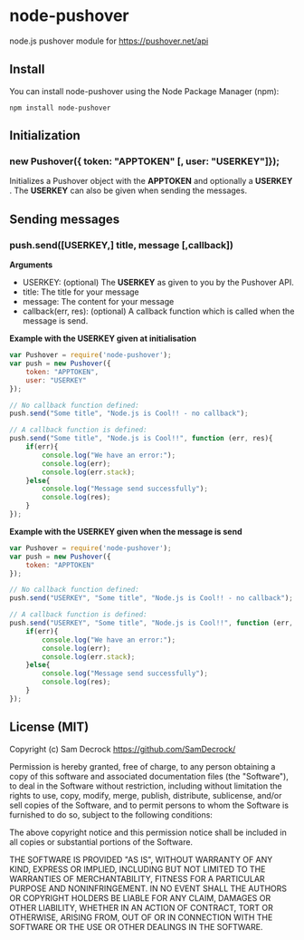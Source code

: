 node-pushover
=============

node.js pushover module for https://pushover.net/api

## Install

You can install node-pushover using the Node Package Manager (npm):

    npm install node-pushover

## Initialization

### new Pushover({ token: "APPTOKEN" [, user: "USERKEY"]});

Initializes a Pushover object with the __APPTOKEN__ and optionally a __USERKEY__ . The __USERKEY__ can also be given when sending the messages.

## Sending messages

### push.send([USERKEY,] title, message [,callback])

__Arguments__
 - USERKEY: (optional) The __USERKEY__ as given to you by the Pushover API.
 - title: The title for your message
 - message: The content for your message
 - callback(err, res): (optional) A callback function which is called when the message is send.

__Example with the USERKEY given at initialisation__

```js
var Pushover = require('node-pushover');
var push = new Pushover({
	token: "APPTOKEN",
	user: "USERKEY"
});

// No callback function defined:
push.send("Some title", "Node.js is Cool!! - no callback");

// A callback function is defined:
push.send("Some title", "Node.js is Cool!!", function (err, res){
	if(err){
		console.log("We have an error:");
		console.log(err);
		console.log(err.stack);
	}else{
		console.log("Message send successfully");
		console.log(res);
	}
});
```


__Example with the USERKEY given when the message is send__

```js
var Pushover = require('node-pushover');
var push = new Pushover({
	token: "APPTOKEN"
});

// No callback function defined:
push.send("USERKEY", "Some title", "Node.js is Cool!! - no callback");

// A callback function is defined:
push.send("USERKEY", "Some title", "Node.js is Cool!!", function (err, res){
	if(err){
		console.log("We have an error:");
		console.log(err);
		console.log(err.stack);
	}else{
		console.log("Message send successfully");
		console.log(res);
	}
});
```

## License (MIT)

Copyright (c) Sam Decrock <https://github.com/SamDecrock/>

Permission is hereby granted, free of charge, to any person obtaining a copy
of this software and associated documentation files (the "Software"), to deal
in the Software without restriction, including without limitation the rights
to use, copy, modify, merge, publish, distribute, sublicense, and/or sell
copies of the Software, and to permit persons to whom the Software is
furnished to do so, subject to the following conditions:

The above copyright notice and this permission notice shall be included in
all copies or substantial portions of the Software.

THE SOFTWARE IS PROVIDED "AS IS", WITHOUT WARRANTY OF ANY KIND, EXPRESS OR
IMPLIED, INCLUDING BUT NOT LIMITED TO THE WARRANTIES OF MERCHANTABILITY,
FITNESS FOR A PARTICULAR PURPOSE AND NONINFRINGEMENT. IN NO EVENT SHALL THE
AUTHORS OR COPYRIGHT HOLDERS BE LIABLE FOR ANY CLAIM, DAMAGES OR OTHER
LIABILITY, WHETHER IN AN ACTION OF CONTRACT, TORT OR OTHERWISE, ARISING FROM,
OUT OF OR IN CONNECTION WITH THE SOFTWARE OR THE USE OR OTHER DEALINGS IN
THE SOFTWARE.

